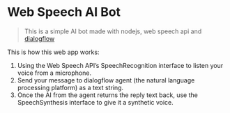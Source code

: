 # Web Speech AI Bot

> This is a simple AI bot made with nodejs, web speech api and [dialogflow](https://dialogflow.cloud.google.com/#/getStarted)



This is how this web app works:

1. Using the Web Speech API’s SpeechRecognition interface to listen your voice from a microphone.
1. Send your message to dialogflow agent (the natural language processing platform) as a text string.
1. Once the AI from the agent returns the reply text back, use the SpeechSynthesis interface to give it a synthetic voice.


